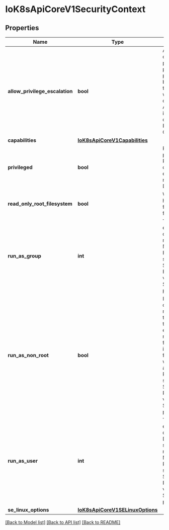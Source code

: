 # IoK8sApiCoreV1SecurityContext

## Properties
Name | Type | Description | Notes
------------ | ------------- | ------------- | -------------
**allow_privilege_escalation** | **bool** | AllowPrivilegeEscalation controls whether a process can gain more privileges than its parent process. This bool directly controls if the no_new_privs flag will be set on the container process. AllowPrivilegeEscalation is true always when the container is: 1) run as Privileged 2) has CAP_SYS_ADMIN | [optional] 
**capabilities** | [**IoK8sApiCoreV1Capabilities**](IoK8sApiCoreV1Capabilities.md) |  | [optional] 
**privileged** | **bool** | Run container in privileged mode. Processes in privileged containers are essentially equivalent to root on the host. Defaults to false. | [optional] 
**read_only_root_filesystem** | **bool** | Whether this container has a read-only root filesystem. Default is false. | [optional] 
**run_as_group** | **int** | The GID to run the entrypoint of the container process. Uses runtime default if unset. May also be set in PodSecurityContext.  If set in both SecurityContext and PodSecurityContext, the value specified in SecurityContext takes precedence. | [optional] 
**run_as_non_root** | **bool** | Indicates that the container must run as a non-root user. If true, the Kubelet will validate the image at runtime to ensure that it does not run as UID 0 (root) and fail to start the container if it does. If unset or false, no such validation will be performed. May also be set in PodSecurityContext.  If set in both SecurityContext and PodSecurityContext, the value specified in SecurityContext takes precedence. | [optional] 
**run_as_user** | **int** | The UID to run the entrypoint of the container process. Defaults to user specified in image metadata if unspecified. May also be set in PodSecurityContext.  If set in both SecurityContext and PodSecurityContext, the value specified in SecurityContext takes precedence. | [optional] 
**se_linux_options** | [**IoK8sApiCoreV1SELinuxOptions**](IoK8sApiCoreV1SELinuxOptions.md) |  | [optional] 

[[Back to Model list]](../README.md#documentation-for-models) [[Back to API list]](../README.md#documentation-for-api-endpoints) [[Back to README]](../README.md)

